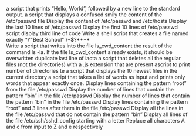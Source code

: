 a script that prints “Hello, World”, followed by a new line to the standard output.
 a script that displays a confused smily 
 the content of the /etc/passwd file
Display the content of /etc/passwd and /etc/hosts
Display the last 10 lines of /etc/passwd
Display the first 10 lines of /etc/passwd
script display third line of code
Write a shell script that creates a file named exactly \*\\'"Best School"\'\\*$\?\*\*\*\*\
Write a script that writes into the file ls_cwd_content the result of the command ls -la. If the file ls_cwd_content already exists, it should be overwritten
duplicate last line of iacta
a script that deletes all the regular files (not the directories) with a .js extension that are present
ascript to print number of directories
te a script that displays the 10 newest files in the current directory
 a script that takes a list of words as input and prints only words that appear exactly once.
Display lines containing the pattern “root” from the file /etc/passwd
Display the number of lines that contain the pattern “bin” in the file /etc/passwd
Display the number of lines that contain the pattern “bin” in the file /etc/passwd
Display lines containing the pattern “root” and 3 lines after them in the file /etc/passwd
Display all the lines in the file /etc/passwd that do not contain the pattern “bin”
Display all lines of the file /etc/ssh/sshd_config starting with a letter
Replace all characters A and c from input to Z and e respectively
